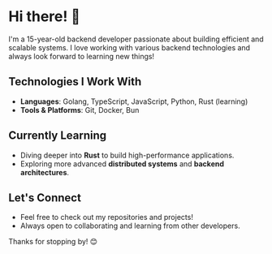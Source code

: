# Hi there! 👋

I'm a 15-year-old backend developer passionate about building efficient and scalable systems. I love working with various backend technologies and always look forward to learning new things!

## Technologies I Work With
- **Languages**: Golang, TypeScript, JavaScript, Python, Rust (learning)
- **Tools & Platforms**: Git, Docker, Bun

## Currently Learning
- Diving deeper into **Rust** to build high-performance applications.
- Exploring more advanced **distributed systems** and **backend architectures**.

## Let's Connect
- Feel free to check out my repositories and projects!
- Always open to collaborating and learning from other developers.

Thanks for stopping by! 😊
